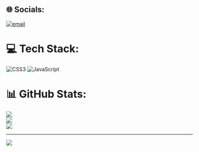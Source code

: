 
## 🌐 Socials:
[![email](https://img.shields.io/badge/Email-D14836?logo=gmail&logoColor=white)](mailto:sihambintahabib@gmail.com) 

# 💻 Tech Stack:
![CSS3](https://img.shields.io/badge/css3-%231572B6.svg?style=for-the-badge&logo=css3&logoColor=white) ![JavaScript](https://img.shields.io/badge/javascript-%23323330.svg?style=for-the-badge&logo=javascript&logoColor=%23F7DF1E)
# 📊 GitHub Stats:
![](https://github-readme-stats.vercel.app/api?username=Sihambintahabib-ux&theme=synthwave&hide_border=false&include_all_commits=true&count_private=true)<br/>
![](https://nirzak-streak-stats.vercel.app/?user=Sihambintahabib-ux&theme=synthwave&hide_border=false)<br/>
![](https://github-readme-stats.vercel.app/api/top-langs/?username=Sihambintahabib-ux&theme=synthwave&hide_border=false&include_all_commits=true&count_private=true&layout=compact)

---
[![](https://visitcount.itsvg.in/api?id=Sihambintahabib-ux&icon=0&color=0)](https://visitcount.itsvg.in)

<!-- Proudly created with GPRM ( https://gprm.itsvg.in ) -->
